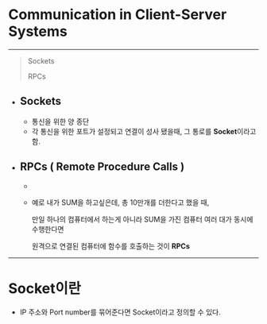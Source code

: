 # Communication in Client-Server Systems

---

> Sockets
>
> RPCs



- ## Sockets

  - 통신을 위한 양 종단
  - 각 통신을 위한 포트가 설정되고 연결이 성사 됐을때, 그 통로를 **Socket**이라고 함.

  

- ## RPCs ( Remote Procedure Calls )

  - 

  - 예로 내가 SUM을 하고싶은데, 총 10만개를 더한다고 했을 때, 

    만일 하나의 컴퓨터에서 하는게 아니라 SUM을 가진 컴퓨터 여러 대가 동시에 수행한다면

    원격으로 연결된 컴퓨터에 함수를 호출하는 것이 **RPCs** 

---

# Socket이란

- IP 주소와 Port number를 묶어준다면 Socket이라고 정의할 수 있다.  
